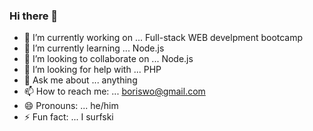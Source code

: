 ### Hi there 👋


- 🔭 I’m currently working on ... Full-stack WEB develpment bootcamp
- 🌱 I’m currently learning ... Node.js
- 👯 I’m looking to collaborate on ... Node.js
- 🤔 I’m looking for help with ... PHP
- 💬 Ask me about ... anything
- 📫 How to reach me: ... boriswo@gmail.com
- 😄 Pronouns: ... he/him
- ⚡ Fun fact: ... I surfski
